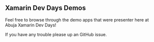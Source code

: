 ## Xamarin Dev Days Demos

Feel free to browse through the demo apps that were presenter here at Abuja Xamarin Dev Days!

If you have any trouble please up an GitHub issue.
